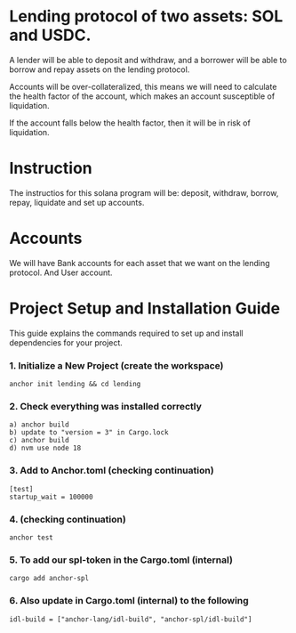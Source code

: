 # Lending protocol of two assets: SOL and USDC.

A lender will be able to deposit and withdraw, and a borrower will be able to borrow and repay assets on the lending protocol.

Accounts will be over-collateralized, this means we will need to calculate the health factor of the account, which makes an account
susceptible of liquidation.

If the account falls below the health factor, then it will be in risk of liquidation.

# Instruction

The instructios for this solana program will be: deposit, withdraw, borrow, repay, liquidate and set up accounts.

# Accounts 

We will have Bank accounts for each asset that we want on the lending protocol.
And User account.

# Project Setup and Installation Guide

This guide explains the commands required to set up and install dependencies for your project.

### 1. Initialize a New Project (create the workspace)
```shell
anchor init lending && cd lending
```

### 2. Check everything was installed correctly
```shell
a) anchor build
b) update to "version = 3" in Cargo.lock
c) anchor build
d) nvm use node 18
```

### 3. Add to Anchor.toml (checking continuation)
```shell
[test]
startup_wait = 100000
```

### 4.  (checking continuation)
```shell
anchor test
```

### 5.  To add our spl-token in the Cargo.toml (internal)
```shell
cargo add anchor-spl
```

### 6.  Also update in Cargo.toml (internal) to the following
```shell
idl-build = ["anchor-lang/idl-build", "anchor-spl/idl-build"]
```



